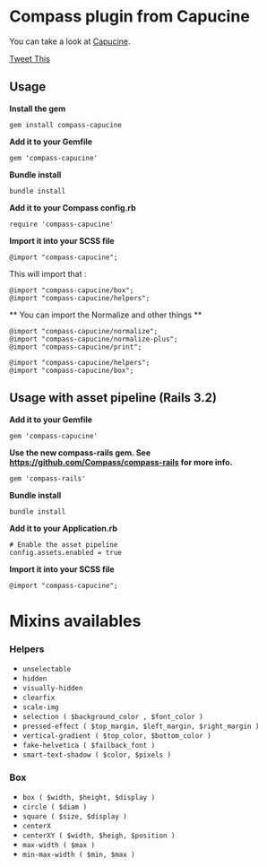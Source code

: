 # Compass plugin from Capucine

You can take a look at [Capucine](http://github.com/damln/Capucine).  

<a href="https://twitter.com/share" class="twitter-share-button" data-via="damln">Tweet This</a>


## Usage

**Install the gem**

    gem install compass-capucine

**Add it to your Gemfile**

    gem 'compass-capucine'

**Bundle install**

    bundle install

**Add it to your Compass config.rb**

    require 'compass-capucine'

**Import it into your SCSS file**

    @import "compass-capucine";
    
This will import that :

    @import "compass-capucine/box";
    @import "compass-capucine/helpers";

** You can import the Normalize and other things **

    @import "compass-capucine/normalize";
    @import "compass-capucine/normalize-plus";
    @import "compass-capucine/print";
   
    @import "compass-capucine/helpers";
    @import "compass-capucine/box";

## Usage with asset pipeline (Rails 3.2)

**Add it to your Gemfile**

    gem 'compass-capucine'

**Use the new compass-rails gem.  See https://github.com/Compass/compass-rails for more info.**

    gem 'compass-rails'

**Bundle install**

    bundle install

**Add it to your Application.rb**
        
    # Enable the asset pipeline
    config.assets.enabled = true

**Import it into your SCSS file**

    @import "compass-capucine";
    
 
# Mixins availables

### Helpers 

- `unselectable`
- `hidden`
- `visually-hidden`
- `clearfix`
- `scale-img`
- `selection ( $background_color , $font_color )`
- `pressed-effect ( $top_margin, $left_margin, $right_margin )`
- `vertical-gradient ( $top_color, $bottom_color )`
- `fake-helvetica ( $failback_font )`
- `smart-text-shadow ( $color, $pixels )`

### Box

- `box ( $width, $height, $display )`
- `circle ( $diam )`
- `square ( $size, $display )`
- `centerX`
- `centerXY ( $width, $heigh, $position )`
- `max-width ( $max )`
- `min-max-width ( $min, $max )`
